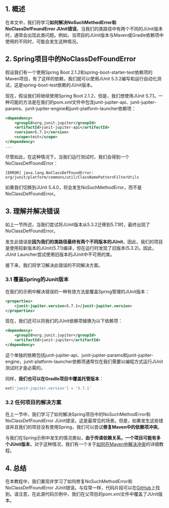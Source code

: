 ## 1. 概述

在本文中，我们将学习**如何解决NoSuchMethodError和NoClassDefFoundError JUnit错误**。当我们的类路径中有两个不同的JUnit版本时，通常会出现此类问题。例如，当项目的JUnit版本与Maven或Gradle依赖项中使用的不同时，可能会发生这种情况。

## 2. Spring项目中的NoClassDefFoundError

假设我们有一个使用Spring Boot 2.1.2和spring-boot-starter-test依赖项的Maven项目，有了这样的依赖，我们就可以使用JUnit 5.3.2编写和运行自动化测试，这是spring-boot-test依赖的JUnit版本。

现在，假设我们将继续使用Spring Boot 2.1.2，但是，我们想使用JUnit 5.7.1。一种可能的方法是在我们的pom.xml文件中包含junit-jupiter-api、junit-jupiter-params、junit-jupiter-engine和junit-platform-launcher依赖项：

```xml
<dependency>
    <groupId>org.junit.jupiter</groupId>
    <artifactId>junit-jupiter-api</artifactId>
    <version>5.7.1</version>
    <scope>test</scope>
</dependency>
...
```

尽管如此，在这种情况下，当我们运行测试时，我们会得到一个NoClassDefFoundError：

```shell
[ERROR] java.lang.NoClassDefFoundError: org/junit/platform/commons/util/ClassNamePatternFilterUtils
```

如果我们切换到JUnit 5.4.0，将会发生NoSuchMethodError，而不是NoClassDefFoundError。

## 3. 理解并解决错误

如上一节所述，当我们尝试将JUnit版本从5.3.2迁移到5.7.1时，最终出现了NoClassDefFoundError。

发生此错误是**因为我们的类路径最终有两个不同版本的JUnit**，因此，我们的项目是使用较新版本的JUnit(5.7.1)编译，但在运行时发现了旧版本(5.3.2)。因此，JUnit Launcher尝试使用旧版本的JUnit中不可用的类。

接下来，我们将学习解决此错误的不同解决方案。

### 3.1 覆盖Spring的Junit版本

在我们的示例中解决错误的一种有效方法是覆盖Spring管理的JUnit版本：

```xml
<properties>
    <junit-jupiter.version>5.7.1</junit-jupiter.version>
</properties>
```

现在，我们还可以将我们的JUnit依赖项替换为以下依赖项：

```xml
<dependency>
    <groupId>org.junit.jupiter</groupId>
    <artifactId>junit-jupiter</artifactId>
</dependency>
```

这个单独的依赖包括junit-jupiter-api、junit-jupiter-params和junit-jupiter-engine，junit-platform-launcher依赖项通常仅在我们需要以编程方式运行JUnit测试时才是必需的。

同样，**我们也可以在Gradle项目中覆盖托管版本**：

```groovy
ext['junit-jupiter.version'] = '5.7.1'
```

### 3.2 任何项目的解决方案

在上一节中，我们学习了如何解决Spring项目中的NoSuchMethodError和NoClassDefFoundError JUnit错误，这是最常见的场景。但是，如果发生这些错误并且我们的项目没有使用Spring，我们可以尝试**修复Maven中的依赖项冲突**。

与我们在Spring示例中发生的情况类似，**由于传递依赖关系，一个项目可能有多个JUnit版本**。对于这种情况，我们有一个关于[如何在Maven中解决冲突](https://www.baeldung.com/maven-version-collision)的详细教程。

## 4. 总结

在本教程中，我们重现并学习了如何修复NoSuchMethodError和NoClassDefFoundError JUnit错误。与往常一样，代码片段可以在[GitHub]()上找到。请注意，在此源代码示例中，我们在父项目的pom.xml文件中覆盖了JUnit版本。